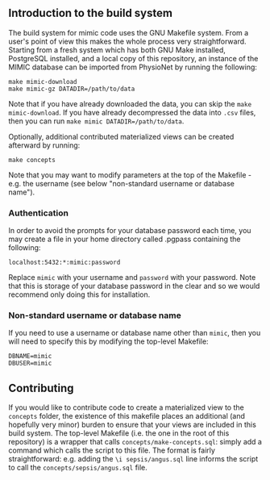 
## Introduction to the build system

The build system for mimic code uses the GNU Makefile system. From a user's point of view this makes the whole process very straightforward.
Starting from a fresh system which has both GNU Make installed, PostgreSQL installed, and a local copy of this repository, an instance of the MIMIC database can be imported from PhysioNet by running the following:

```
make mimic-download
make mimic-gz DATADIR=/path/to/data
```

Note that if you have already downloaded the data, you can skip the `make mimic-download`. If you have already decompressed the data into `.csv` files, then you can run `make mimic DATADIR=/path/to/data`.

Optionally, additional contributed materialized views can be created afterward by running:

```
make concepts
```

Note that you may want to modify parameters at the top of the Makefile - e.g. the username (see below "non-standard username or database name").

### Authentication
In order to avoid the prompts for your database password each time, you may create a file in your home directory called .pgpass containing the following:

```
localhost:5432:*:mimic:password
```

Replace ```mimic``` with your username and ```password``` with your password. Note that this is storage of your database password in the clear and so we would recommend only doing this for installation.

### Non-standard username or database name
If you need to use a username or database name other than ```mimic```, then you will need to specify this by modifying the top-level Makefile:

```
DBNAME=mimic
DBUSER=mimic
```

## Contributing
If you would like to contribute code to create a materialized view to the `concepts` folder, the existence of this makefile places an additional (and hopefully very minor) burden to ensure that your views are included in this build system. The top-level Makefile (i.e. the one in the root of this repository) is a wrapper that calls `concepts/make-concepts.sql`: simply add a command which calls the script to this file. The format is fairly straightforward: e.g. adding the `\i sepsis/angus.sql` line informs the script to call the `concepts/sepsis/angus.sql` file.
